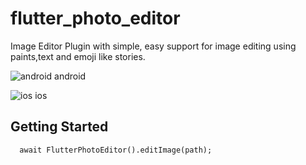 # flutter_photo_editor

Image Editor Plugin with simple, easy support for image editing using paints,text and emoji like stories.

![android](../main/screenshot/android.jpg "android")
android

![ios](../main/screenshot/ios.jpg "ios")
ios

## Getting Started

```
  await FlutterPhotoEditor().editImage(path);
```